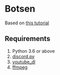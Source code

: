 # Botsen

Based on [this tutorial](https://realpython.com/how-to-make-a-discord-bot-python/)

## Requirements
1. Python 3.6 or above
2. [discord.py](https://pypi.org/project/discord.py/)
3. [youtube_dl](https://pypi.org/project/youtube_dl/)
4. [ffmpeg](https://ffmpeg.org/)
